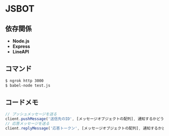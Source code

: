 # JSBOT
## 依存関係
* **Node.js**  
* **Express**  
* **LineAPI**  

## コマンド
```bash
$ ngrok http 3000
$ babel-node test.js
```

## コードメモ
```javascript
// プッシュメッセージを送る
client.pushMessage('送信先のID', [メッセージオブジェクトの配列], 通知するかどうか);
// 応答メッセージを送る
client.replyMessage('応答トークン', [メッセージオブジェクトの配列], 通知するかどうか);
```